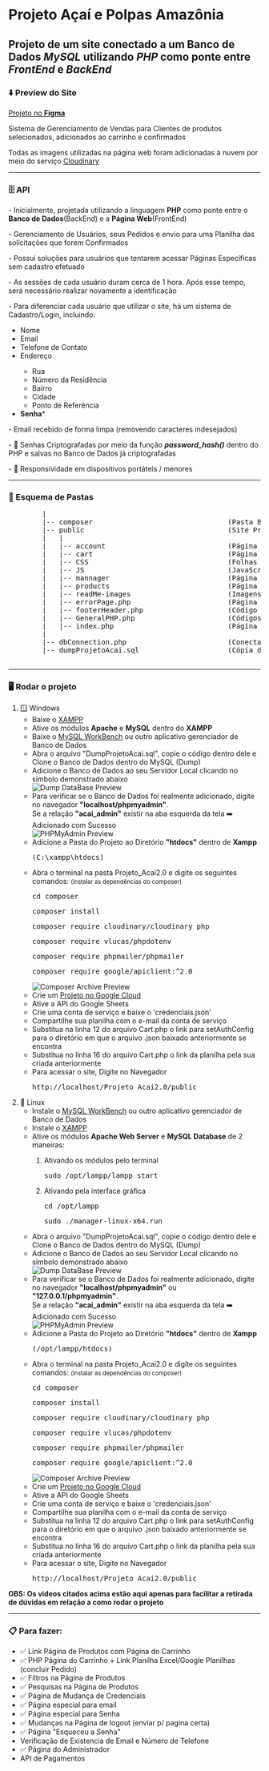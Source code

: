 # Projeto Açaí e Polpas Amazônia
<h2>Projeto de um site conectado a um Banco de Dados <em>MySQL</em> utilizando <em>PHP</em> como ponte entre <em>FrontEnd</em> e <em>BackEnd</em></h2>
<h3>⬇️ Preview do Site</h3>

<a href="https://www.figma.com/design/KG2g0vrnxkWhpYED4uM7DG/Projeto-A%C3%A7a%C3%AD?node-id=0-1&p=f&t=wKqWymchvS68Lj0V-0">
    Projeto no <strong>Figma</strong>
</a>

<p>Sistema de Gerenciamento de Vendas para Clientes de produtos selecionados, adicionados ao carrinho e confirmados</p>
<p>
    Todas as imagens utilizadas na página web foram adicionadas à nuvem por meio do serviço 
    <a href="https://cloudinary.com/">Cloudinary</a>
</p>

<hr>

<h3>🗄️ API</h3>
<p>
    - Inicialmente, projetada utilizando a linguagem <strong>PHP</strong> como ponte entre o <strong>Banco de Dados</strong>(BackEnd) e a <strong>Página Web</strong>(FrontEnd)
</p>
<p>- Gerenciamento de Usuários, seus Pedidos e envio para uma Planilha das solicitações que forem Confirmados</p>
<p>- Possui soluções para usuários que tentarem acessar Páginas Específicas sem cadastro efetuado</p>
<p>- As sessões de cada usuário duram cerca de 1 hora. Após esse tempo, será necessário realizar novamente a identificação</p>
<p>- Para diferenciar cada usuário que utilizar o site, há um sistema de Cadastro/Login, incluindo: </p>
<ul>
    <li>Nome</li>
    <li>Email</li>
    <li>Telefone de Contato</li>
    <li>Endereço</li>
    <ul>
        <li>Rua</li>
        <li>Número da Residência</li>
        <li>Bairro</li>
        <li>Cidade</li>
        <li>Ponto de Referência</li>
    </ul>
    <li><strong>Senha</strong>*</li>
</ul>
<p>- Email recebido de forma limpa (removendo caracteres indesejados)</p>
<p>
    - 🔐 Senhas Criptografadas por meio da função <strong><em>password_hash()</em></strong> dentro do PHP e salvas no Banco de Dados já criptografadas
</p>

<p>- 📱  Responsividade em dispositivos portáteis / menores</p>

<hr>

<h3>📂 Esquema de Pastas</h3>
    <pre>
        |
        |-- composer                                (Pasta Bibliotecas Utilizadas)
        |-- public                                  (Site Propriamente Dito)
        |   |
        |   |-- account                             (Página do Usuário)
        |   |-- cart                                (Página do Carrinho)
        |   |-- CSS                                 (Folhas de Estilo utilizadas nas páginas)
        |   |-- JS                                  (JavaScript utilizado nas páginas)
        |   |-- mannager                            (Página de Gerenciamento p/ Administradores)
        |   |-- products                            (Página de Produtos)
        |   |-- readMe-images                       (Imagens Utilizadas no README.md)
        |   |-- errorPage.php                       (Página de Erro Geral)
        |   |-- footerHeader.php                    (Código PHP para imprimir o cabeçalho e rodapé de cada página)
        |   |-- GeneralPHP.php                      (Códigos PHP utilizados em mais de uma página)
        |   |-- index.php                           (Página Inicial)
        |
        |-- dbConnection.php                        (Conectar o Banco de Dados com o FrontEnd)
        |-- dumpProjetoAcai.sql                     (Cópia do Banco de Dados utilizado)   
    </pre>
<hr>

<h3>🖥️ Rodar o projeto</h3>
<ol>
    <li>
        🪟 Windows
        <ul>
            <li>Baixe o <a href="https://www.youtube.com/watch?v=0Y9OZ0vc1SU&t=213s">XAMPP</a></li>
            <li>Ative os módulos <strong>Apache</strong> e <strong>MySQL</strong> dentro do <strong>XAMPP</strong></li>
            <li>
                Baixe o <a href="https://www.youtube.com/watch?v=a5ul8o76Hqw&t=13s">MySQL WorkBench</a> ou outro aplicativo gerenciador de Banco de Dados
            </li>
            <li>Abra o arquivo "DumpProjetoAcai.sql", copie o código dentro dele e Clone o Banco de Dados dentro do MySQL (Dump)</li>
            <li>
                Adicione o Banco de Dados ao seu Servidor Local clicando no símbolo demonstrado abaixo <br> 
                <img src="public/readMe-images/dump.png" alt="Dump DataBase Preview"></img>
            </li>
            <li>
                Para verificar se o Banco de Dados foi realmente adicionado, digite no navegador <strong>"localhost/phpmyadmin"</strong>. <br>
                Se a relação <strong>"acai_admin"</strong> existir na aba esquerda da tela ➡️ Adicionado com Sucesso <br>
                <img src="public/readMe-images/phpmyadmin.png" alt="PHPMyAdmin Preview"></img>
            </li>
            <li>Adicione a Pasta do Projeto ao Diretório <strong>"htdocs"</strong> dentro de <strong>Xampp</strong> <pre>(C:\xampp\htdocs)</pre></li>
            <li>
                Abra o terminal na pasta Projeto_Acai2.0 e digite os seguintes comandos: <small>(instalar as dependências do composer)</small>
                <pre>cd composer</pre>
                <pre>composer install</pre>
                <pre>composer require cloudinary/cloudinary_php</pre>   <pre>composer require vlucas/phpdotenv</pre>
                <pre>composer require phpmailer/phpmailer</pre>         <pre>composer require google/apiclient:^2.0</pre>
                <img src="public/readMe-images/composer.png" alt="Composer Archive Preview"></img>
            </li>
            <li>Crie um <a href="https://www.youtube.com/watch?v=k_PB4ORz2r0">Projeto no Google Cloud</a></li>
            <li>Ative a API do Google Sheets</li>
            <li>Crie uma conta de serviço e baixe o 'credenciais.json'</li>
            <li>Compartilhe sua planilha com o e-mail da conta de serviço</li>
            <li>
                Substitua na linha 12 do arquivo Cart.php o link para setAuthConfig para o diretório em que o arquivo .json baixado anteriormente se encontra
            </li>
            <li>Substitua no linha 16 do arquivo Cart.php o link da planilha pela sua criada anteriormente</li>
            <li>
                Para acessar o site, Digite no Navegador <pre>http://localhost/Projeto_Acai2.0/public</pre>
            </li>
        </ul>
    </li>
    <li>
        🐧 Linux
        <ul>
            <li>Instale o <a href="https://youtu.be/Uuw4KPiVATc?si=8L49cPxz9CTX09NE&t=211">MySQL WorkBench</a> ou outro aplicativo gerenciador de Banco de Dados</li>
            <li>Instale o <a href="https://www.youtube.com/watch?v=XoKUkdmfTZQ">XAMPP</a></li>
            <li>Ative os módulos <strong>Apache Web Server</strong> e <strong>MySQL Database</strong> de 2 maneiras: </li>
                <ol>
                    <li>Ativando os módulos pelo terminal <br> <pre>sudo /opt/lampp/lampp start</pre></li>
                    <li>Ativando pela interface gráfica <br> <pre>cd /opt/lampp</pre> <pre>sudo ./manager-linux-x64.run</pre></li>
                </ol>
            <li>Abra o arquivo "DumpProjetoAcai.sql", copie o código dentro dele e Clone o Banco de Dados dentro do MySQL (Dump)</li>
            <li>
                Adicione o Banco de Dados ao seu Servidor Local clicando no símbolo demonstrado abaixo <br> 
                <img src="public/readMe-images/dump.png" alt="Dump DataBase Preview"></img>
            </li>
            <li>
                Para verificar se o Banco de Dados foi realmente adicionado, digite no navegador <strong>"localhost/phpmyadmin"</strong> ou <strong>"127.0.0.1/phpmyadmin"</strong>. <br>
                Se a relação <strong>"acai_admin"</strong> existir na aba esquerda da tela ➡️ Adicionado com Sucesso <br>
                <img src="public/readMe-images/phpmyadmin.png" alt="PHPMyAdmin Preview"></img>
            </li>
            <li>Adicione a Pasta do Projeto ao Diretório <strong>"htdocs"</strong> dentro de <strong>Xampp</strong> <pre>(/opt/lampp/htdocs)</pre></li>
            <li>
                Abra o terminal na pasta Projeto_Acai2.0 e digite os seguintes comandos: <small>(instalar as dependências do composer)</small>
                <pre>cd composer</pre>
                <pre>composer install</pre>
                <pre>composer require cloudinary/cloudinary_php</pre>   <pre>composer require vlucas/phpdotenv</pre>
                <pre>composer require phpmailer/phpmailer</pre>         <pre>composer require google/apiclient:^2.0</pre>
                <img src="public/readMe-images/composer.png" alt="Composer Archive Preview"></img>
            </li>
            <li>Crie um <a href="https://www.youtube.com/watch?v=k_PB4ORz2r0">Projeto no Google Cloud</a></li>
            <li>Ative a API do Google Sheets</li>
            <li>Crie uma conta de serviço e baixe o 'credenciais.json'</li>
            <li>Compartilhe sua planilha com o e-mail da conta de serviço</li>
            <li>
                Substitua na linha 12 do arquivo Cart.php o link para setAuthConfig para o diretório em que o arquivo .json baixado anteriormente se encontra
            </li>
            <li>Substitua no linha 16 do arquivo Cart.php o link da planilha pela sua criada anteriormente</li>
            <li>
                Para acessar o site, Digite no Navegador <pre>http://localhost/Projeto_Acai2.0/public</pre>
            </li>
        </ul>
    </li>

</ol>

<strong>
    <p>OBS: Os videos citados acima estão aqui apenas para facilitar a retirada de dúvidas em relação a como rodar o projeto</p>
</strong>
<hr>


<h3>📋 Para fazer: </h3>
<ul>
    <li>✅ Link Página de Produtos com Página do Carrinho </li>
    <li>✅ PHP Página do Carrinho + Link Planilha Excel/Google Planilhas (concluir Pedido)</li>
    <li>✅ Filtros na Página de Produtos</li>
    <li>✅ Pesquisas na Página de Produtos</li>
    <li>✅ Página de Mudança de Credenciais</li>
    <li>✅ Página especial para email</li>
    <li>✅ Página especial para Senha</li>
    <li>✅ Mudanças na Página de logout (enviar p/ pagina certa)</li>
    <li>✅ Página "Esqueceu a Senha"</li>
    <li>Verificação de Existencia de Email e Número de Telefone</li>
    <li>✅ Página do Administrador</li>
    <li>API de Pagamentos</li>
</ul>
